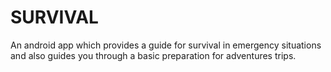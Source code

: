 # SURVIVAL
 An android app which provides a guide for survival in emergency situations and also guides you through a basic preparation for adventures trips.
